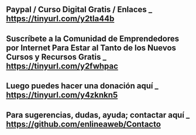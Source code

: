 Paypal / Curso Digital Gratis / Enlaces _ https://tinyurl.com/y2tla44b
------------------------------
Suscríbete a la Comunidad de Emprendedores por Internet Para Estar al Tanto de los Nuevos Cursos y Recursos Gratis _ https://tinyurl.com/y2fwhpac
------------------------------
Luego puedes hacer una donación aquí _ https://tinyurl.com/y4zknkn5
------------------------------
Para sugerencias, dudas, ayuda; contactar aquí _ https://github.com/enlineaweb/Contacto
------------------------------
